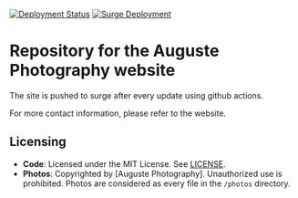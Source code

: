 [![Deployment Status](https://github.com/emecdelam/auguste_photo/actions/workflows/deploy.yaml/badge.svg)](https://github.com/emecdelam/auguste_photo/actions/)
[![Surge Deployment](https://img.shields.io/badge/Deployed%20on-Surge.sh-brightgreen)](https://auguste-photography.surge.sh)

# Repository for the Auguste Photography website

The site is pushed to surge after every update using github actions.

For more contact information, please refer to the website.

## Licensing

- **Code**: Licensed under the MIT License. See [LICENSE](./LICENSE).
- **Photos**: Copyrighted by [Auguste Photography]. Unauthorized use is prohibited. Photos are considered as every file in the `/photos` directory.
